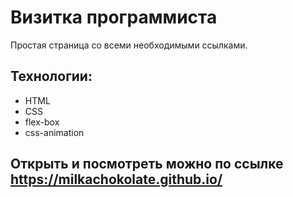 # Визитка программиста
Простая страница со всеми необходимыми ссылками.

## Технологии:
* HTML
* CSS
* flex-box
* css-animation

## Открыть и посмотреть можно по ссылке https://milkachokolate.github.io/

